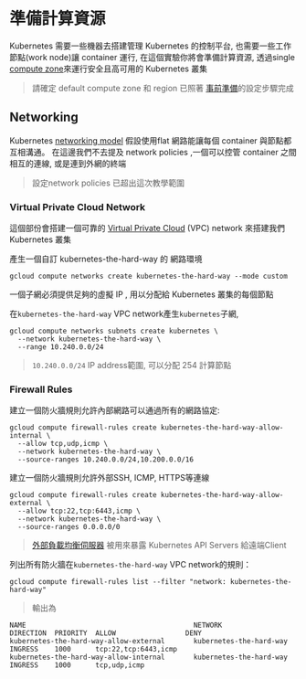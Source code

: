 # 準備計算資源
Kubernetes 需要一些機器去搭建管理 Kubernetes 的控制平台, 也需要一些工作節點(work node)讓 container 運行, 在這個實驗你將會準備計算資源, 透過single [compute zone](https://cloud.google.com/compute/docs/regions-zones/regions-zones)來運行安全且高可用的 Kubernetes 叢集 

> 請確定 default compute zone 和 region 已照著 [事前準備](01-prerequisites.md#set-a-default-compute-region-and-zone)的設定步驟完成


## Networking

Kubernetes [networking model](https://kubernetes.io/docs/concepts/cluster-administration/networking/#kubernetes-model) 假設使用flat 
網路能讓每個 container 與節點都互相溝通。 在這邊我們不去提及 network policies ,一個可以控管 container 之間相互的連線, 或是連到外網的終端


> 設定network policies 已超出這次教學範圍


### Virtual Private Cloud Network

這個部份會搭建一個可靠的 [Virtual Private Cloud](https://cloud.google.com/compute/docs/networks-and-firewalls#networks) (VPC) network 來搭建我們 Kubernetes 叢集

產生一個自訂 kubernetes-the-hard-way 的 網路環境


```
gcloud compute networks create kubernetes-the-hard-way --mode custom
```

一個子網必須提供足夠的虛擬 IP , 用以分配給 Kubernetes 叢集的每個節點

在`kubernetes-the-hard-way` VPC network產生`kubernetes`子網,


```
gcloud compute networks subnets create kubernetes \
  --network kubernetes-the-hard-way \
  --range 10.240.0.0/24
```

> `10.240.0.0/24` IP address範圍, 可以分配 254 計算節點

### Firewall Rules


建立一個防火牆規則允許內部網路可以通過所有的網路協定:

```
gcloud compute firewall-rules create kubernetes-the-hard-way-allow-internal \
  --allow tcp,udp,icmp \
  --network kubernetes-the-hard-way \
  --source-ranges 10.240.0.0/24,10.200.0.0/16
```
建立一個防火牆規則允許外部SSH, ICMP, HTTPS等連線

```
gcloud compute firewall-rules create kubernetes-the-hard-way-allow-external \
  --allow tcp:22,tcp:6443,icmp \
  --network kubernetes-the-hard-way \
  --source-ranges 0.0.0.0/0
```

>  [外部負載均衡伺服器](https://cloud.google.com/compute/docs/load-balancing/network/) 被用來暴露 Kubernetes API Servers 給遠端Client

列出所有防火牆在`kubernetes-the-hard-way` VPC network的規則：

```
gcloud compute firewall-rules list --filter "network: kubernetes-the-hard-way"
```

> 輸出為

```
NAME                                         NETWORK                  DIRECTION  PRIORITY  ALLOW                 DENY
kubernetes-the-hard-way-allow-external       kubernetes-the-hard-way  INGRESS    1000      tcp:22,tcp:6443,icmp
kubernetes-the-hard-way-allow-internal       kubernetes-the-hard-way  INGRESS    1000      tcp,udp,icmp
```

